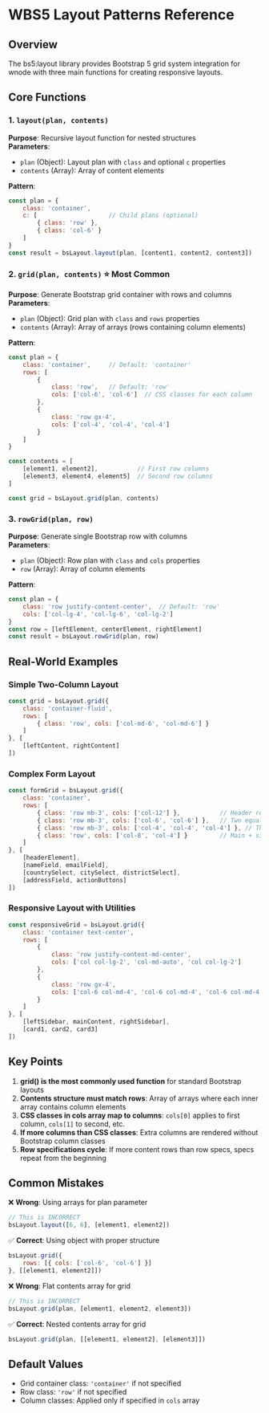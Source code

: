 # WBS5 Layout Patterns Reference

## Overview

The bs5:layout library provides Bootstrap 5 grid system integration for wnode with three main functions for creating responsive layouts.

## Core Functions

### 1. `layout(plan, contents)`

**Purpose**: Recursive layout function for nested structures  
**Parameters**:
- `plan` (Object): Layout plan with `class` and optional `c` properties
- `contents` (Array): Array of content elements

**Pattern**:
```javascript
const plan = {
    class: 'container',
    c: [                    // Child plans (optional)
        { class: 'row' },
        { class: 'col-6' }
    ]
}
const result = bsLayout.layout(plan, [content1, content2, content3])
```

### 2. `grid(plan, contents)` ⭐ **Most Common**

**Purpose**: Generate Bootstrap grid container with rows and columns  
**Parameters**:
- `plan` (Object): Grid plan with `class` and `rows` properties
- `contents` (Array): Array of arrays (rows containing column elements)

**Pattern**:
```javascript
const plan = {
    class: 'container',     // Default: 'container'
    rows: [
        {
            class: 'row',   // Default: 'row'
            cols: ['col-6', 'col-6']  // CSS classes for each column
        },
        {
            class: 'row gx-4',
            cols: ['col-4', 'col-4', 'col-4']
        }
    ]
}

const contents = [
    [element1, element2],           // First row columns
    [element3, element4, element5]  // Second row columns
]

const grid = bsLayout.grid(plan, contents)
```

### 3. `rowGrid(plan, row)`

**Purpose**: Generate single Bootstrap row with columns  
**Parameters**:
- `plan` (Object): Row plan with `class` and `cols` properties
- `row` (Array): Array of column elements

**Pattern**:
```javascript
const plan = {
    class: 'row justify-content-center',  // Default: 'row'
    cols: ['col-lg-4', 'col-lg-6', 'col-lg-2']
}
const row = [leftElement, centerElement, rightElement]
const result = bsLayout.rowGrid(plan, row)
```

## Real-World Examples

### Simple Two-Column Layout
```javascript
const grid = bsLayout.grid({
    class: 'container-fluid',
    rows: [
        { class: 'row', cols: ['col-md-6', 'col-md-6'] }
    ]
}, [
    [leftContent, rightContent]
])
```

### Complex Form Layout
```javascript
const formGrid = bsLayout.grid({
    class: 'container',
    rows: [
        { class: 'row mb-3', cols: ['col-12'] },           // Header row
        { class: 'row mb-3', cols: ['col-6', 'col-6'] },   // Two equal columns
        { class: 'row mb-3', cols: ['col-4', 'col-4', 'col-4'] }, // Three columns
        { class: 'row', cols: ['col-8', 'col-4'] }         // Main + sidebar
    ]
}, [
    [headerElement],
    [nameField, emailField],
    [countrySelect, citySelect, districtSelect],
    [addressField, actionButtons]
])
```

### Responsive Layout with Utilities
```javascript
const responsiveGrid = bsLayout.grid({
    class: 'container text-center',
    rows: [
        {
            class: 'row justify-content-md-center',
            cols: ['col col-lg-2', 'col-md-auto', 'col col-lg-2']
        },
        {
            class: 'row gx-4',
            cols: ['col-6 col-md-4', 'col-6 col-md-4', 'col-6 col-md-4']
        }
    ]
}, [
    [leftSidebar, mainContent, rightSidebar],
    [card1, card2, card3]
])
```

## Key Points

1. **grid() is the most commonly used function** for standard Bootstrap layouts
2. **Contents structure must match rows**: Array of arrays where each inner array contains column elements
3. **CSS classes in cols array map to columns**: `cols[0]` applies to first column, `cols[1]` to second, etc.
4. **If more columns than CSS classes**: Extra columns are rendered without Bootstrap column classes
5. **Row specifications cycle**: If more content rows than row specs, specs repeat from the beginning

## Common Mistakes

❌ **Wrong**: Using arrays for plan parameter
```javascript
// This is INCORRECT
bsLayout.layout([6, 6], [element1, element2])
```

✅ **Correct**: Using object with proper structure
```javascript
bsLayout.grid({
    rows: [{ cols: ['col-6', 'col-6'] }]
}, [[element1, element2]])
```

❌ **Wrong**: Flat contents array for grid
```javascript
// This is INCORRECT
bsLayout.grid(plan, [element1, element2, element3])
```

✅ **Correct**: Nested contents array for grid
```javascript
bsLayout.grid(plan, [[element1, element2], [element3]])
```

## Default Values

- Grid container class: `'container'` if not specified
- Row class: `'row'` if not specified  
- Column classes: Applied only if specified in `cols` array